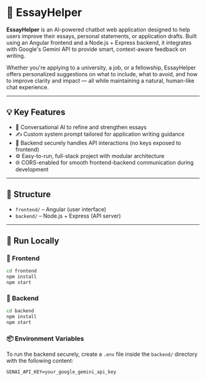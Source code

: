 # 📝 EssayHelper

**EssayHelper** is an AI-powered chatbot web application designed to help users improve their essays, personal statements, or application drafts. Built using an Angular frontend and a Node.js + Express backend, it integrates with Google's Gemini API to provide smart, context-aware feedback on writing.

Whether you're applying to a university, a job, or a fellowship, EssayHelper offers personalized suggestions on what to include, what to avoid, and how to improve clarity and impact — all while maintaining a natural, human-like chat experience.

---

## 💡 Key Features

- 💬 Conversational AI to refine and strengthen essays  
- ✍️ Custom system prompt tailored for application writing guidance  
- 🔐 Backend securely handles API interactions (no keys exposed to frontend)  
- ⚙️ Easy-to-run, full-stack project with modular architecture  
- 🌐 CORS-enabled for smooth frontend-backend communication during development  

---

## 📁 Structure

- `frontend/` – Angular (user interface)
- `backend/` – Node.js + Express (API server)

---

## 🚀 Run Locally

### 🔧 Frontend
```bash
cd frontend
npm install
npm start
```

### 🔧 Backend
```bash
cd backend
npm install
npm start
```

### 📦 Environment Variables

To run the backend securely, create a `.env` file inside the `backend/` directory with the following content:

```env
GENAI_API_KEY=your_google_gemini_api_key
```

